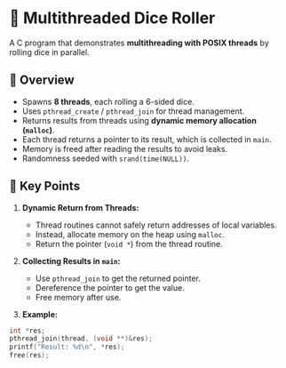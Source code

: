 # 🎲 Multithreaded Dice Roller

A C program that demonstrates **multithreading with POSIX threads** by rolling dice in parallel.

## 📌 Overview

* Spawns **8 threads**, each rolling a 6-sided dice.
* Uses `pthread_create` / `pthread_join` for thread management.
* Returns results from threads using **dynamic memory allocation (`malloc`)**.
* Each thread returns a pointer to its result, which is collected in `main`.
* Memory is freed after reading the results to avoid leaks.
* Randomness seeded with `srand(time(NULL))`.

## 📝 Key Points

1. **Dynamic Return from Threads:**

   * Thread routines cannot safely return addresses of local variables.
   * Instead, allocate memory on the heap using `malloc`.
   * Return the pointer (`void *`) from the thread routine.

2. **Collecting Results in `main`:**

   * Use `pthread_join` to get the returned pointer.
   * Dereference the pointer to get the value.
   * Free memory after use.

3. **Example:**

```c
int *res;
pthread_join(thread, (void **)&res);
printf("Result: %d\n", *res);
free(res);
```
